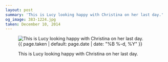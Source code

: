 ```yaml
---
layout: post
summary: 'This is Lucy looking happy with Christina on her last day.'
og_image: 383-1224.jpg
taken: December 10, 2014
---
```


<figure class="post">
 <img alt="This is Lucy looking happy with Christina on her last day." sizes="(min-width: 700px) 50vw, calc(100vw - 2rem)" src="{{ site.assets_url }}/383-612.jpg" srcset="{{ site.assets_url }}/383-1224.jpg 1224w, {{ site.assets_url }}/383-918.jpg 918w, {{ site.assets_url }}/383-612.jpg 612w, {{ site.assets_url }}/383-306.jpg 306w"/>
 <figcaption>
  <time>
   {{ page.taken | default: page.date | date: "%B %-d, %Y" }}
  </time>
  <p>
   This is Lucy looking happy with Christina on her last day.
  </p>
 </figcaption>
</figure>
